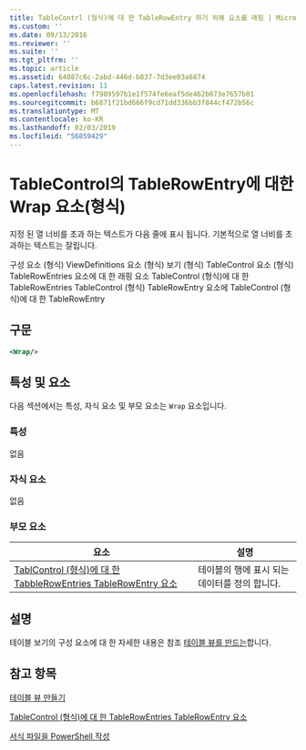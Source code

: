 ```yaml
---
title: TableContrl (형식)에 대 한 TableRowEntry 하기 위해 요소를 래핑 | Microsoft Docs
ms.custom: ''
ms.date: 09/13/2016
ms.reviewer: ''
ms.suite: ''
ms.tgt_pltfrm: ''
ms.topic: article
ms.assetid: 64087c6c-2abd-446d-b837-7d3ee03a6874
caps.latest.revision: 11
ms.openlocfilehash: f7989597b1e1f574fe6eaf5de462b073e7657b01
ms.sourcegitcommit: b6871f21bd666f9cd71dd336bb3f844cf472b56c
ms.translationtype: MT
ms.contentlocale: ko-KR
ms.lasthandoff: 02/03/2019
ms.locfileid: "56859429"
---
```

# <a name="wrap-element-for-tablerowentry-for-tablecontrl--format"></a>TableControl의 TableRowEntry에 대한 Wrap 요소(형식)

지정 된 열 너비를 초과 하는 텍스트가 다음 줄에 표시 됩니다. 기본적으로 열 너비를 초과하는 텍스트는 잘립니다.

구성 요소 (형식) ViewDefinitions 요소 (형식) 보기 (형식) TableControl 요소 (형식) TableRowEntries 요소에 대 한 래핑 요소 TableControl (형식)에 대 한 TableRowEntries TableControl (형식) TableRowEntry 요소에 TableControl (형식)에 대 한 TableRowEntry

## <a name="syntax"></a>구문

```xml
<Wrap/>
```

## <a name="attributes-and-elements"></a>특성 및 요소

다음 섹션에서는 특성, 자식 요소 및 부모 요소는 `Wrap` 요소입니다.

### <a name="attributes"></a>특성

없음

### <a name="child-elements"></a>자식 요소

없음

### <a name="parent-elements"></a>부모 요소

|요소|설명|
|-------------|-----------------|
|[TablControl (형식)에 대 한 TabbleRowEntries TableRowEntry 요소](./tablerowentry-element-for-tablerowentroes-for-tablecontrol-format.md)|테이블의 행에 표시 되는 데이터를 정의 합니다.|

## <a name="remarks"></a>설명

테이블 보기의 구성 요소에 대 한 자세한 내용은 참조 [테이블 뷰를 만드는](./creating-a-table-view.md)합니다.

## <a name="see-also"></a>참고 항목

[테이블 뷰 만들기](./creating-a-table-view.md)

[TableControl (형식)에 대 한 TableRowEntries TableRowEntry 요소](./tablerowentry-element-for-tablerowentroes-for-tablecontrol-format.md)

[서식 파일을 PowerShell 작성](./writing-a-powershell-formatting-file.md)
